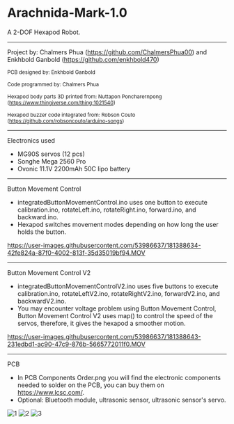 # Arachnida-Mark-1.0
A 2-DOF Hexapod Robot.

___________________________________________________________________________________________________________________________________________________________

Project by: Chalmers Phua (https://github.com/ChalmersPhua00) and Enkhbold Ganbold (https://github.com/enkhbold470)

<sub>PCB designed by: Enkhbold Ganbold</sub>

<sub>Code programmed by: Chalmers Phua</sub>

<sub>Hexapod body parts 3D printed from: Nuttapon Poncharernpong (https://www.thingiverse.com/thing:1021540)</sub>

<sub>Hexapod buzzer code integrated from: Robson Couto (https://github.com/robsoncouto/arduino-songs)</sub>

___________________________________________________________________________________________________________________________________________________________

Electronics used
- MG90S servos (12 pcs)
- Songhe Mega 2560 Pro
- Ovonic 11.1V 2200mAh 50C lipo battery

___________________________________________________________________________________________________________________________________________________________

Button Movement Control
- integratedButtonMovementControl.ino uses one button to execute calibration.ino, rotateLeft.ino, rotateRight.ino, forward.ino, and backward.ino.
- Hexapod switches movement modes depending on how long the user holds the button.

https://user-images.githubusercontent.com/53986637/181388634-42fe824a-87f0-4002-813f-35d35019bf94.MOV

___________________________________________________________________________________________________________________________________________________________

Button Movement Control V2
- integratedButtonMovementControlV2.ino uses five buttons to execute calibration.ino, rotateLeftV2.ino, rotateRightV2.ino, forwardV2.ino, and backwardV2.ino.
- You may encounter voltage problem using Button Movement Control, Button Movement Control V2 uses map() to control the speed of the servos, therefore, it gives the hexapod a smoother motion.

https://user-images.githubusercontent.com/53986637/181388643-231edbd1-ac90-47c9-876b-5665772011f0.MOV

___________________________________________________________________________________________________________________________________________________________

PCB
- In PCB Components Order.png you will find the electronic components needed to solder on the PCB, you can buy them on https://www.lcsc.com/.
- Optional: Bluetooth module, ultrasonic sensor, ultrasonic sensor's servo.

![1](https://user-images.githubusercontent.com/107158272/181363161-c011a446-eda5-4864-9d76-7eab0f309747.jpeg)
![2](https://user-images.githubusercontent.com/107158272/181366368-e33a59ef-ca26-4ae7-96d1-578101002fe5.jpeg)
![3](https://user-images.githubusercontent.com/107158272/181370438-959642dd-a21a-4577-a942-af36e3b32e04.jpeg)
